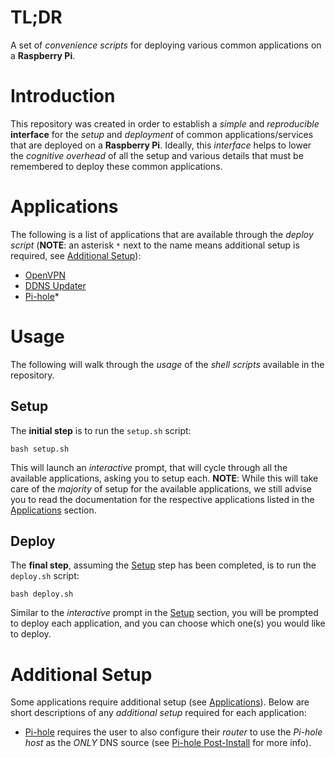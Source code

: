 # TL;DR
A set of *convenience scripts* for deploying various common applications on
a **Raspberry Pi**.

# Introduction
This repository was created in order to establish a *simple* and *reproducible*
**interface** for the *setup* and *deployment* of common applications/services
that are deployed on a **Raspberry Pi**. Ideally, this *interface* helps to
lower the *cognitive overhead* of all the setup and various details that
must be remembered to deploy these common applications.

# Applications
The following is a list of applications that are available through the
*deploy script* (**NOTE**: an asterisk `*` next to the name means additional setup
is required, see [Additional Setup](#additional-setup)):
+ [OpenVPN](https://github.com/RagingTiger/docker-openvpn)
+ [DDNS Updater](https://github.com/qdm12/ddns-updater)
+ [Pi-hole](https://github.com/pi-hole/docker-pi-hole)*

# Usage
The following will walk through the *usage* of the *shell scripts* available in
the repository.

## Setup
The **initial step** is to run the `setup.sh` script:
```
bash setup.sh
```
This will launch an *interactive* prompt, that will cycle through all the
available applications, asking you to setup each. **NOTE**: While this will take
care of the *majority* of setup for the available applications, we still
advise you to read the documentation for the respective applications listed in
the [Applications](#applications) section.

## Deploy
The **final step**, assuming the [Setup](#setup) step has been completed, is to
run the `deploy.sh` script:
```
bash deploy.sh
```
Similar to the *interactive* prompt in the [Setup](#setup) section, you will
be prompted to deploy each application, and you can choose which one(s) you
would like to deploy.

# Additional Setup
Some applications require additional setup (see [Applications](#applications)).
Below are short descriptions of any *additional setup* required for each
application:
+ [Pi-hole](https://github.com/pi-hole/docker-pi-hole) requires the user to
  also configure their *router* to use the *Pi-hole host* as the *ONLY* DNS
  source
  (see [Pi-hole Post-Install](https://docs.pi-hole.net/main/post-install/) for
  more info).
